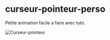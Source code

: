 # curseur-pointeur-perso

Petite animation facile a faire avec tuto.

![Curseur-pointeur](https://user-images.githubusercontent.com/40036047/170841163-2d32a39c-9530-4530-98d2-7da20750678b.PNG)
